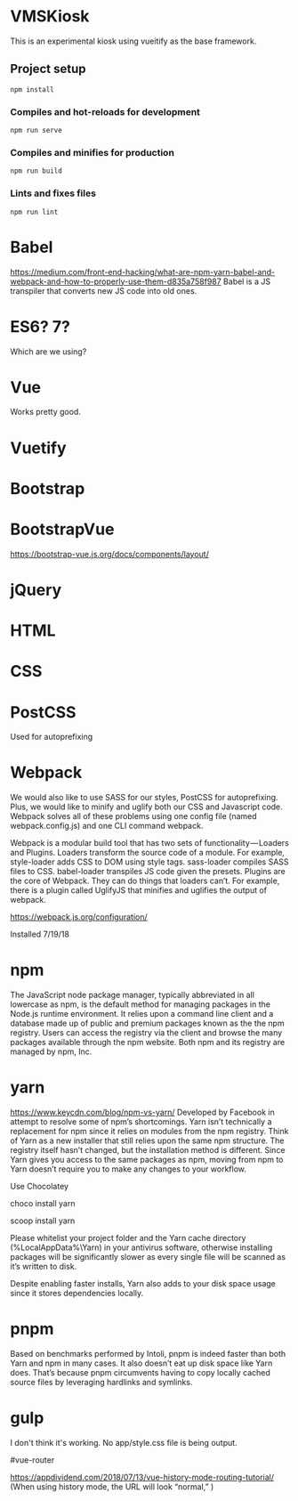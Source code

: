 # VMSKiosk
This is an experimental kiosk using vueitify as the base framework.

## Project setup
```
npm install
```

### Compiles and hot-reloads for development
```
npm run serve
```

### Compiles and minifies for production
```
npm run build
```

### Lints and fixes files
```
npm run lint
```

# Babel
https://medium.com/front-end-hacking/what-are-npm-yarn-babel-and-webpack-and-how-to-properly-use-them-d835a758f987
Babel is a JS transpiler that converts new JS code into old ones.

# ES6? 7?
Which are we using?

# Vue
Works pretty good.

# Vuetify

# Bootstrap

# BootstrapVue
https://bootstrap-vue.js.org/docs/components/layout/

# jQuery

# HTML

# CSS

# PostCSS
Used for autoprefixing

# Webpack
We would also like to use SASS for our styles, PostCSS for autoprefixing. Plus, we would like to minify and uglify both our CSS and Javascript code. Webpack solves all of these problems using one config file (named webpack.config.js) and one CLI command webpack.

Webpack is a modular build tool that has two sets of functionality — Loaders and Plugins. Loaders transform the source code of a module. For example, style-loader adds CSS to DOM using style tags. sass-loader compiles SASS files to CSS. babel-loader transpiles JS code given the presets. Plugins are the core of Webpack. They can do things that loaders can’t. For example, there is a plugin called UglifyJS that minifies and uglifies the output of webpack.

https://webpack.js.org/configuration/

Installed 7/19/18

# npm
The JavaScript node package manager, typically abbreviated in all lowercase as npm, is the default method for managing packages in the Node.js runtime environment. It relies upon a command line client and a database made up of public and premium packages known as the the npm registry. Users can access the registry via the client and browse the many packages available through the npm website. Both npm and its registry are managed by npm, Inc.

# yarn
https://www.keycdn.com/blog/npm-vs-yarn/
Developed by Facebook in attempt to resolve some of npm’s shortcomings. Yarn isn’t technically a replacement for npm since it relies on modules from the npm registry. Think of Yarn as a new installer that still relies upon the same npm structure. The registry itself hasn’t changed, but the installation method is different. Since Yarn gives you access to the same packages as npm, moving from npm to Yarn doesn’t require you to make any changes to your workflow.

Use Chocolatey

choco install yarn

scoop install yarn

Please whitelist your project folder and the Yarn cache directory (%LocalAppData%\Yarn) in your antivirus software, otherwise installing packages will be significantly slower as every single file will be scanned as it’s written to disk.

Despite enabling faster installs, Yarn also adds to your disk space usage since it stores dependencies locally.

# pnpm
Based on benchmarks performed by Intoli, pnpm is indeed faster than both Yarn and npm in many cases. It also doesn’t eat up disk space like Yarn does. That’s because pnpm circumvents having to copy locally cached source files by leveraging hardlinks and symlinks.

# gulp
I don't think it's working. No app/style.css file is being output.

#vue-router

https://appdividend.com/2018/07/13/vue-history-mode-routing-tutorial/ (When using history mode, the URL will look “normal,” )

